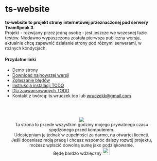 # ts-website

**ts-website to projekt strony internetowej przeznaczonej pod serwery TeamSpeak 3.**<br>
Projekt - rozwijany przez jedną osobę - jest jeszcze we wczesnej fazie testów. Niedawno wypuszczona została pierwsza publiczna wersja, aktualnie chcę zapewnić działanie strony pod różnymi serwerami, w różnych kondycjach.

#### Przydatne linki
- [Demo strony](http://ts.wruczek.top/)
- [Download najnowszej wersji](https://github.com/Wruczek/ts-website/archive/master.zip)
- [Zgłaszanie błędów](https://github.com/Wruczek/ts-website/issues/new)
- [Instrukcja instalacji TODO](https://github.com/Wruczek/ts-website/wiki)
- [Dla zaawansowanych TODO](https://github.com/Wruczek/ts-website/wiki)
- Kontakt z twórcą: ts.wruczek.top lub wruczekk@gmail.com

<br><br>
<p align="center">
<a href="https://www.paypal.com/cgi-bin/webscr?cmd=_s-xclick&hosted_button_id=9PL5J7ULZQYJQ" target="_blank"><img src="http://i.imgur.com/s1u7rju.png?1"></a><br>Ta strona to przede wszystkim godziny mojego prywatnego czasu spędzonego przed komputerem. <br>Udostępniam ją jednak w zupełności za darmo, na otwartej licencji.<br>Jeśli doceniasz moją pracę i chcesz wspomóc dalszy rozwój projektu, możesz wpłacić dowolną sumę jako podziękowanie.<br>Będę bardzo wdzięczny <img src="https://github.com/arvida/emoji-cheat-sheet.com/blob/master/public/graphics/emojis/simple_smile.png" width="24px">
</p>
